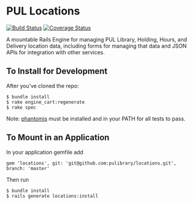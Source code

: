 # PUL Locations

[![Build Status](https://travis-ci.org/pulibrary/locations.png?branch=master)](https://travis-ci.org/pulibrary/locations)
[![Coverage Status](https://coveralls.io/repos/pulibrary/locations/badge.svg?branch=master)](https://coveralls.io/r/pulibrary/locations?branch=master)

A mountable Rails Engine for managing PUL Library, Holding, Hours, and Delivery location data, including forms for managing that data and JSON APIs for integration with other services.

## To Install for Development

After you've cloned the repo:

```
$ bundle install
$ rake engine_cart:regenerate
$ rake spec
```
Note: [phantomjs](http://phantomjs.org/download.html) must be installed and in your PATH for all tests to pass.

## To Mount in an Application

In your application gemfile add

```
gem 'locations', git: 'git@github.com:pulibrary/locations.git', branch: 'master'
```

Then run

```
$ bundle install
$ rails generate locations:install
```
